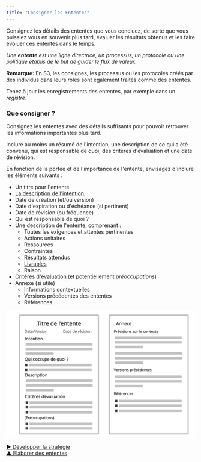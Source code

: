 ```yaml
---
title: "Consigner les Ententes"
---
```



<summary>
Consignez les détails des ententes que vous concluez, de sorte que vous puissiez vous en souvenir plus tard, évaluer les résultats obtenus et les faire évoluer ces ententes dans le temps.
</summary>

_Une **entente** est une ligne directrice, un processus, un protocole ou une politique établis de le but de guider le flux de valeur._

**Remarque:** En S3, les consignes, les processus ou les protocoles créés par des individus dans leurs rôles sont également traités comme des ententes.

Tenez à jour les enregistrements des ententes, par exemple dans un <dfn data-info="Registre: Un système (numérique) pour stocker toutes les informations pertinentes pour une organisation.">registre</dfn>.


### Que consigner ?

Consignez les ententes avec des détails suffisants pour pouvoir retrouver les informations importantes plus tard.

Inclure au moins un résumé de l'intention, une description de ce qui a été convenu, qui est responsable de quoi, des critères d'évaluation et une date de révision.

En fonction de la portée et de l'importance de l'entente, envisagez d'inclure les éléments suivants :

-   Un titre pour l'entente
-   [La description de l'intention.](describe-organizational-drivers.html)
-   Date de création (et/ou version)
-   Date d'expiration ou d'échéance (si pertinent)
-   Date de révision (ou fréquence)
-   Qui est responsable de quoi ?
-   Une description de l'entente, comprenant :
    - Toutes les exigences et attentes pertinentes
    - Actions unitaires
    - Ressources
    - Contraintes
    - [Résultats attendus](clarify-intended-outcome.html)
    - [Livrables](describe-deliverables.html)
    - Raison
-   [Critères d'évaluation](evaluation-criteria.html) (et potentiellement <dfn data-info="Préoccupation: Une supposition que faire quelque chose (même en l&apos;absence d&apos;objections) pourrait faire obstacle à une façon (plus) efficace de répondre à une intention organisationnelle.">préoccupations</dfn>)
-   Annexe (si utile)
    - Informations contextuelles
    - Versions précédentes des ententes
    - Références

![Modèle pour les ententes](img/templates/agreement-template.png)



[&#9654; Développer la stratégie](develop-strategy.html)<br/>[&#9650; Elaborer des ententes](defining-agreements.html)

